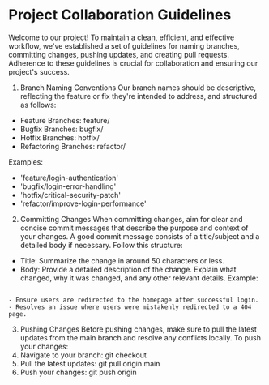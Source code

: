 <h1> Project Collaboration Guidelines </h1>
Welcome to our project! To maintain a clean, efficient, and effective workflow, we've established a set of guidelines for naming branches, committing changes, pushing updates, and creating pull requests. Adherence to these guidelines is crucial for collaboration and ensuring our project's success.

1. Branch Naming Conventions
Our branch names should be descriptive, reflecting the feature or fix they're intended to address, and structured as follows:
- Feature Branches: feature/<short-feature-description>
- Bugfix Branches: bugfix/<short-bug-description>
- Hotfix Branches: hotfix/<short-hotfix-description>
- Refactoring Branches: refactor/<short-refactor-description>

Examples:
- 'feature/login-authentication'
- 'bugfix/login-error-handling'
- 'hotfix/critical-security-patch'
- 'refactor/improve-login-performance'

2. Committing Changes
When committing changes, aim for clear and concise commit messages that describe the purpose and context of your changes. A good commit message consists of a title/subject and a detailed body if necessary. Follow this structure:

- Title: Summarize the change in around 50 characters or less.
- Body: Provide a detailed description of the change. Explain what changed, why it was changed, and any other relevant details.
Example: 
``` Fix login redirection bug

- Ensure users are redirected to the homepage after successful login.
- Resolves an issue where users were mistakenly redirected to a 404 page.
```
3. Pushing Changes
Before pushing changes, make sure to pull the latest updates from the main branch and resolve any conflicts locally. To push your changes:
  1. Navigate to your branch: git checkout <branch-name>
  2. Pull the latest updates: git pull origin main
  3. Push your changes: git push origin <branch-name>


